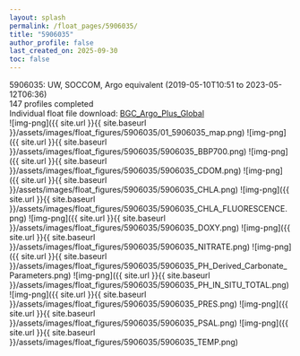 ```yaml
---
layout: splash
permalink: /float_pages/5906035/
title: "5906035"
author_profile: false
last_created_on: 2025-09-30
toc: false
---
```

 
5906035: UW, SOCCOM, Argo equivalent (2019-05-10T10:51 to 2023-05-12T06:36)\
147 profiles completed\
Individual float file download: [BGC_Argo_Plus_Global](https://ftp.soest.hawaii.edu/bgc_argo_plus/Individual_Floats/outliers_removed/5906035_Sprof_processed.nc)\
![img-png]({{ site.url }}{{ site.baseurl }}/assets/images/float_figures/5906035/01_5906035_map.png)
![img-png]({{ site.url }}{{ site.baseurl }}/assets/images/float_figures/5906035/5906035_BBP700.png)
![img-png]({{ site.url }}{{ site.baseurl }}/assets/images/float_figures/5906035/5906035_CDOM.png)
![img-png]({{ site.url }}{{ site.baseurl }}/assets/images/float_figures/5906035/5906035_CHLA.png)
![img-png]({{ site.url }}{{ site.baseurl }}/assets/images/float_figures/5906035/5906035_CHLA_FLUORESCENCE.png)
![img-png]({{ site.url }}{{ site.baseurl }}/assets/images/float_figures/5906035/5906035_DOXY.png)
![img-png]({{ site.url }}{{ site.baseurl }}/assets/images/float_figures/5906035/5906035_NITRATE.png)
![img-png]({{ site.url }}{{ site.baseurl }}/assets/images/float_figures/5906035/5906035_PH_Derived_Carbonate_Parameters.png)
![img-png]({{ site.url }}{{ site.baseurl }}/assets/images/float_figures/5906035/5906035_PH_IN_SITU_TOTAL.png)
![img-png]({{ site.url }}{{ site.baseurl }}/assets/images/float_figures/5906035/5906035_PRES.png)
![img-png]({{ site.url }}{{ site.baseurl }}/assets/images/float_figures/5906035/5906035_PSAL.png)
![img-png]({{ site.url }}{{ site.baseurl }}/assets/images/float_figures/5906035/5906035_TEMP.png)

